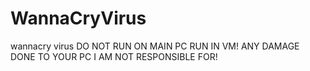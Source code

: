 # WannaCryVirus
wannacry virus
DO NOT RUN ON MAIN PC RUN IN VM! ANY DAMAGE DONE TO YOUR PC I AM NOT RESPONSIBLE FOR!
